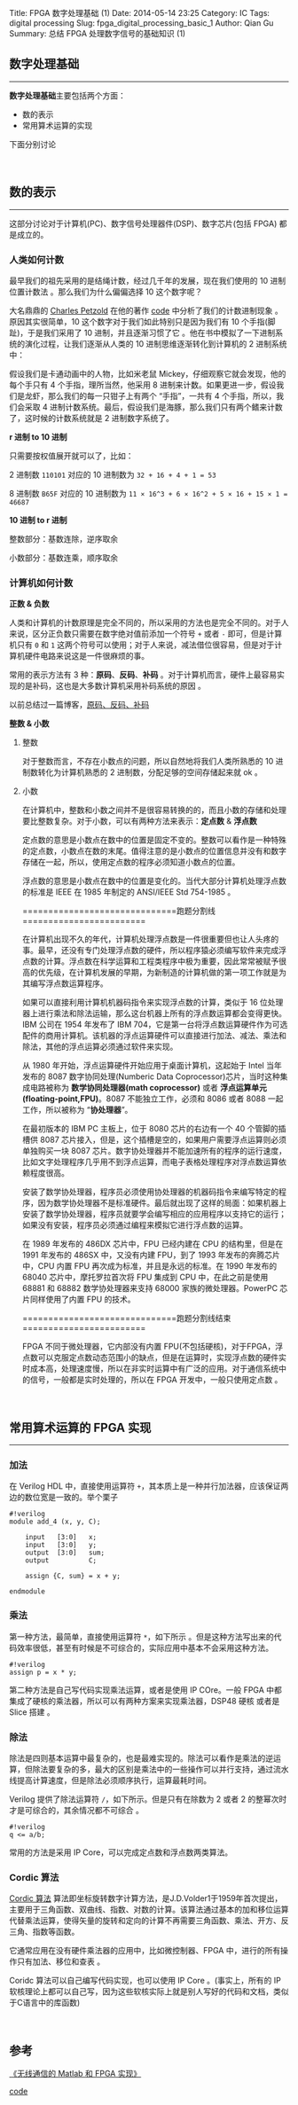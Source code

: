 Title: FPGA 数字处理基础 (1)
Date: 2014-05-14 23:25
Category: IC
Tags: digital processing
Slug: fpga_digital_processing_basic_1
Author: Qian Gu
Summary: 总结 FPGA 处理数字信号的基础知识 (1)

## 数字处理基础
* * *

**数字处理基础**主要包括两个方面：

+ 数的表示
+ 常用算术运算的实现

下面分别讨论

<br>

## 数的表示
* * *

这部分讨论对于计算机(PC)、数字信号处理器件(DSP)、数字芯片(包括 FPGA) 都是成立的。

### 人类如何计数

最早我们的祖先采用的是结绳计数，经过几千年的发展，现在我们使用的 10 进制位置计数法 。那么我们为什么偏偏选择 10 这个数字呢？

大名鼎鼎的 [Charles Petzold][CP] 在他的著作 [code][code] 中分析了我们的计数进制现象 。原因其实很简单，10 这个数字对于我们如此特别只是因为我们有 10 个手指(脚趾)，于是我们采用了 10 进制，并且逐渐习惯了它 。他在书中模拟了一下进制系统的演化过程，让我们逐渐从人类的 10 进制思维逐渐转化到计算机的 2 进制系统中：

假设我们是卡通动画中的人物，比如米老鼠 Mickey，仔细观察它就会发现，他的每个手只有 4 个手指，理所当然，他采用 8 进制来计数。如果更进一步，假设我们是龙虾，那么我们的每一只钳子上有两个 “手指”，一共有 4 个手指，所以，我们会采取 4 进制计数系统。最后，假设我们是海豚，那么我们只有两个鳍来计数了，这时候的计数系统就是 2 进制数字系统了。

**r 进制 to 10 进制**

只需要按权值展开就可以了，比如： 

2 进制数 `110101` 对应的 10 进制数为 `32 + 16 + 4 + 1 = 53` 

8 进制数 `B65F` 对应的 10 进制数为 `11 × 16^3 + 6 × 16^2 + 5 × 16 + 15 × 1 = 46687`

**10 进制 to r 进制**

整数部分：基数连除，逆序取余

小数部分：基数连乘，顺序取余

[CP]:http://en.wikipedia.org/wiki/Charles_Petzold
[code]:http://book.douban.com/subject/4822685/

### 计算机如何计数

**正数 & 负数**

人类和计算机的计数原理是完全不同的，所以采用的方法也是完全不同的。对于人来说，区分正负数只需要在数字绝对值前添加一个符号 `+` 或者 `-` 即可，但是计算机只有 `0` 和 `1` 这两个符号可以使用；对于人来说，减法借位很容易，但是对于计算机硬件电路来说这是一件很麻烦的事。

常用的表示方法有 3 种：**原码**、**反码**、**补码** 。对于计算机而言，硬件上最容易实现的是补码，这也是大多数计算机采用补码系统的原因 。

以前总结过一篇博客，[原码、反码、补码][blog1]

**整数 & 小数**

1. 整数

    对于整数而言，不存在小数点的问题，所以自然地将我们人类所熟悉的 10 进制数转化为计算机熟悉的 2 进制数，分配足够的空间存储起来就 ok 。

2. 小数

    在计算机中，整数和小数之间并不是很容易转换的的，而且小数的存储和处理要比整数复杂。对于小数，可以有两种方法来表示：**定点数** & **浮点数**
    
    定点数的意思是小数点在数中的位置是固定不变的。整数可以看作是一种特殊的定点数，小数点在数的末尾。值得注意的是小数点的位置信息并没有和数字存储在一起，所以，使用定点数的程序必须知道小数点的位置。
    
    浮点数的意思是小数点在数中的位置是变化的。当代大部分计算机处理浮点数的标准是 IEEE 在 1985 年制定的 ANSI/IEEE Std 754-1985 。

    ==============================跑题分割线========================

    在计算机出现不久的年代，计算机处理浮点数是一件很重要但也让人头疼的事。最早，还没有专门处理浮点数的硬件，所以程序猿必须编写软件来完成浮点数的计算。浮点数在科学运算和工程类程序中极为重要，因此常常被赋予很高的优先级，在计算机发展的早期，为新制造的计算机做的第一项工作就是为其编写浮点数运算程序。

    如果可以直接利用计算机机器码指令来实现浮点数的计算，类似于 16 位处理器上进行乘法和除法运输，那么这台机器上所有的浮点数运算都会变得更快。IBM 公司在 1954 年发布了 IBM 704，它是第一台将浮点数运算硬件作为可选配件的商用计算机。该机器的浮点运算硬件可以直接进行加法、减法、乘法和除法，其他的浮点运算必须通过软件来实现。

    从 1980 年开始，浮点运算硬件开始应用于桌面计算机，这起始于 Intel 当年发布的 8087 数字协同处理(Numberic Data Coprocessor)芯片，当时这种集成电路被称为 **数学协同处理器(math coprocessor)** 或者 **浮点运算单元(floating-point,FPU)**。8087 不能独立工作，必须和 8086 或者 8088 一起工作，所以被称为 “**协处理器**”。

    在最初版本的 IBM PC 主板上，位于 8080 芯片的右边有一个 40 个管脚的插槽供 8087 芯片接入，但是，这个插槽是空的，如果用户需要浮点运算则必须单独购买一块 8087 芯片。数字协处理器并不能加速所有的程序的运行速度，比如文字处理程序几乎用不到浮点运算，而电子表格处理程序对浮点数运算依赖程度很高。

    安装了数学协处理器，程序员必须使用协处理器的机器码指令来编写特定的程序，因为数学协处理器不是标准硬件。最后就出现了这样的局面：如果机器上安装了数学协处理器，程序员就要学会编写相应的应用程序以支持它的运行；如果没有安装，程序员必须通过编程来模拟它进行浮点数的运算。

    在 1989 年发布的 486DX 芯片中，FPU 已经内建在 CPU 的结构里，但是在 1991 年发布的 486SX 中，又没有内建 FPU，到了 1993 年发布的奔腾芯片中，CPU 内置 FPU 再次成为标准，并且是永远的标准。在 1990 年发布的 68040 芯片中，摩托罗拉首次将 FPU 集成到 CPU 中，在此之前是使用 68881 和 68882 数学协处理器来支持 68000 家族的微处理器。PowerPC 芯片同样使用了内置 FPU 的技术。

    ==============================跑题分割线结束========================

    FPGA 不同于微处理器，它内部没有内置 FPU(不包括硬核)，对于FPGA，浮点数可以克服定点数动态范围小的缺点，但是在运算时，实现浮点数的硬件实时成本高，处理速度慢，所以在非实时运算中有广泛的应用。对于通信系统中的信号，一般都是实时处理的，所以在 FPGA 开发中，一般只使用定点数 。

[blog1]: http://guqian110.github.io/pages/2014/03/19/signed_number_representations.html

<br>

## 常用算术运算的 FPGA 实现
* * *

### 加法

在 Verilog HDL 中，直接使用运算符 `+`，其本质上是一种并行加法器，应该保证两边的数位宽是一致的。举个栗子

    #!verilog
    module add_4 (x, y, C);
    
        input   [3:0]   x;
        input   [3:0]   y;
        output  [3:0]   sum;
        output          C;
        
        assign {C, sum} = x + y;
        
    endmodule

### 乘法

第一种方法，最简单，直接使用运算符 `*`，如下所示 。但是这种方法写出来的代码效率很低，甚至有时候是不可综合的，实际应用中基本不会采用这种方法。

    #!verilog
    assign p = x * y;

第二种方法是自己写代码实现乘法运算，或者是使用 IP COre。一般 FPGA 中都集成了硬核的乘法器，所以可以有两种方案来实现乘法器，DSP48 硬核 或者是 Slice 搭建 。

### 除法

除法是四则基本运算中最复杂的，也是最难实现的。除法可以看作是乘法的逆运算，但除法要复杂的多，最大的区别是乘法中的一些操作可以并行支持，通过流水线提高计算速度，但是除法必须顺序执行，运算最耗时间。

Verilog 提供了除法运算符 `/`，如下所示。但是只有在除数为 2 或者 2 的整幂次时才是可综合的，其余情况都不可综合 。

    #!verilog
    q <= a/b;

常用的方法是采用 IP Core，可以完成定点数和浮点数两类算法。

### Cordic 算法

[Cordic 算法][cordic] 算法即坐标旋转数字计算方法，是J.D.Volder1于1959年首次提出，主要用于三角函数、双曲线、指数、对数的计算。该算法通过基本的加和移位运算代替乘法运算，使得矢量的旋转和定向的计算不再需要三角函数、乘法、开方、反三角、指数等函数。

它通常应用在没有硬件乘法器的应用中，比如微控制器、FPGA 中，进行的所有操作只有加法、移位和查表 。

Coridc 算法可以自己编写代码实现，也可以使用 IP Core 。(事实上，所有的 IP 软核理论上都可以自己写，因为这些软核实际上就是别人写好的代码和文档，类似于C语言中的库函数)

[cordic]: http://en.wikipedia.org/wiki/CORDIC

<br>

## 参考

[《无线通信的 Matlab 和 FPGA 实现》](http://book.douban.com/subject/3795386/)

[code](http://book.douban.com/subject/4822685/)
